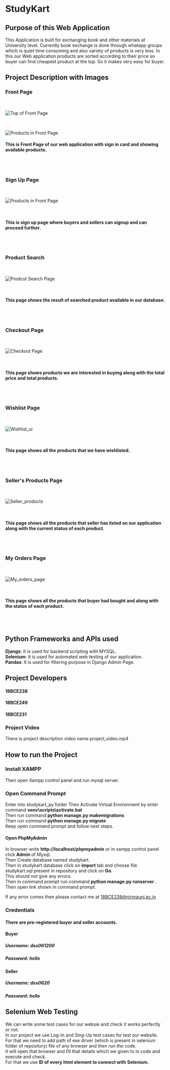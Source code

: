 # StudyKart
## Purpose of this Web Application

This Application is built for exchanging book and other materials at University level. Currently book exchange is done through whatapp groups which is quiet time consuming and also variety of products is very less. In this our Web application products are sorted according to their price so buyer can find cheapest product at the top. So it makes very easy for buyer.

## Project Description with Images

### Front Page

<br/>

![Top of Front Page](https://github.com/ChandVachhani/Studykart/blob/master/Project_images/front_ui.png?raw=true)

<br/>

![Products in Front Page](https://github.com/ChandVachhani/Studykart/blob/master/Project_images/products_ui.png?raw=true)

#### This is Front Page of our web application with sign in card and showing available products.

<br/> <br/>

### Sign Up Page

<br/>

![Products in Front Page](https://github.com/ChandVachhani/Studykart/blob/master/Project_images/signup_ui.png?raw=true)

<br/>

#### This is sign up page where buyers and sellers can signup and can proceed further.

<br/> <br/>

### Product Search

<br/>

![Prodcut Search Page](https://github.com/ChandVachhani/Studykart/blob/master/Project_images/search_image.png?raw=true)

<br/>

#### This page shows the result of searched product available in our database.

<br/> <br/>

### Checkout Page

<br/>

![Checkout Page](https://github.com/ChandVachhani/Studykart/blob/master/Project_images/check_out_ui.png?raw=true)

<br/>

#### This page shows products we are interested in buying along with the total price and total products.

<br/> <br/>

### Wishlist Page

<br/>

![Wishlist_ui](https://github.com/ChandVachhani/Studykart/blob/master/Project_images/whishlist_ui.png?raw=true)

<br/>

#### This page shows all the products that we have wishlisted.

<br/> <br/>

### Seller's Products Page

<br/>

![Seller_products](https://github.com/ChandVachhani/Studykart/blob/master/Project_images/your_products.png?raw=true)

<br/>

#### This page shows all the products that seller has listed on our application along with the current status of each product.

<br/> <br/>

### My Orders Page

<br/>

![My_orders_page](https://github.com/ChandVachhani/Studykart/blob/master/Project_images/our_orders_ui.png?raw=true)

<br/>

#### This page shows all the products that buyer had bought and along with the status of each product.

<br/> <br/>

## Python Frameworks and APIs used

 <b>Django</b>: It is used for backend scripting with MYSQL.<br>
 <b>Selenium</b>: It is used for automated web testing of our application.<br>
 <b>Pandas</b>: It is used for filtering purpose in Django Admin Page.<br>

## Project Developers
#### 18BCE238
#### 18BCE249
#### 18BCE231

### Project Video
There is project description video name project_video.mp4

## How to run the Project
### Install XAMPP
Then open Xampp control panel and run mysql server.<br>
### Open Command Prompt
Enter into studykart_py folder
Then Activate Virtual Environment by enter command **venv\scripts\activate.bat**<br>
Then run command <b> python manage.py makemigrations </b> <br>
Then run command <b> python manage.py migrate </b> <br>
Keep open command prompt and follow next steps. <br>

#### Open PhpMyAdmin

In browser write <b>http://localhost/phpmyadmin</b> or in xampp control panel click <b> Admin </b> of Mysql. <br>
Then Create database named studykart. <br>
Then in studykart database click on <b>import</b> tab and choose file studykart.sql present in repository and click on <b>Go</b>. <br>
This should not give any errors. <br>
Then in command prompt run command <b> python manage.py runserver </b>. <br>
Then open link shown in command prompt. <br>

If any error comes then please contact me at 18BCE238@nirmauni.ac.in <br>
### Credentials
#### There are pre-registered buyer and seller accounts.
#### Buyer
##### Username: dss061200
##### Password: hello
#### Seller
##### Username: dss0620
##### Password: hello

## Selenium Web Testing
 We can write some test cases for our websie and check it works perfectly or not.<br>
 In our project we use Log-In and Sing-Up test cases for test our website.<br>
 For that we need to add path of exe driver (which is present in selenium folder of repository) file of any browser and then run the code.<br>
 It will open that browser and fill that details which we given to in code and execute and check. <br>
 For that we use <b>ID<b> of every html element to connect with Selenium.<br>

